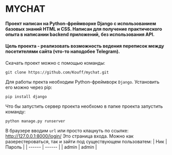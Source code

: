 # MYCHAT
#### Проект написан на Python-фреймворке Django с использованием базовых знаний HTML и CSS. Написан для получение практического опыта в написании backend приложений, без использования API. 
#### Цель проекта - реализовать возможность ведения переписок между посетителями сайта (что-то наподобее Telegram).
Скачать проект можно с помощью команды:

```
git clone https://github.com/Kouff/mychat.git
```
Для работы пректа необходим Python-фреймворк `Django`. Установить его можно через pip:
```
pip install django
```
Что бы запустить сервер проекта необхомо в папке проекта запустить команду:
```
python manage.py runserver
```
В браузере вводим `url` или просто клацнуть по ссылке: http://127.0.0.1:8000/login/
Это страница входа. Можно как разерестероваться, так и зайти под существующем пользоватем:
| Ник | Пароль |
| ------ | ------ |
| admin | admin |
